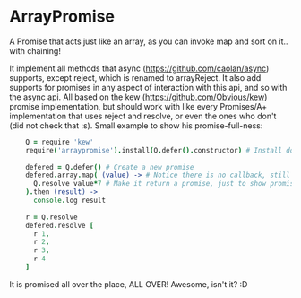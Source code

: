 ArrayPromise
============
A Promise that acts just like an array, as you can invoke map and sort on it.. with chaining!   

It implement all methods that async (https://github.com/caolan/async) supports, except reject, which is renamed to arrayReject.
It also add supports for promises in any aspect of interaction with this api, and so with the async api.
All based on the kew (https://github.com/Obvious/kew) promise implementation, but should work with like every Promises/A+ implementation that uses reject and resolve, or even the ones who don't (did not check that :s).
Small example to show his promise-full-ness:

```coffeescript
    Q = require 'kew'
    require('arraypromise').install(Q.defer().constructor) # Install does add the 'array' method on the given promise prototype
    
    defered = Q.defer() # Create a new promise
    defered.array.map( (value) -> # Notice there is no callback, still it's async
      Q.resolve value*7 # Make it return a promise, just to show promise-compatibility
    ).then (result) ->
      console.log result
      
    r = Q.resolve
    defered.resolve [
      r 1,
      r 2,
      r 3,
      r 4
    ]
```

It is promised all over the place, ALL OVER!
Awesome, isn't it? :D